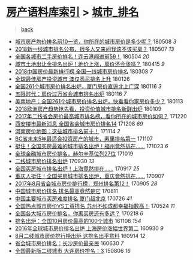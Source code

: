 [房产语料库索引](../../README.md)  > [城市_排名](城市_排名.md)
====
> [back](../README.md)

- [城市房产均价排名前10一览，你所在的城市房价是多少呢？](http://jkwz.applinzi.com/ittc/7100743614760223755.html#%E5%9F%8E%E5%B8%82%E6%88%BF%E4%BA%A7%E5%9D%87%E4%BB%B7%E6%8E%92%E5%90%8D%E5%89%8D10%E4%B8%80%E8%A7%88%EF%BC%8C%E4%BD%A0%E6%89%80%E5%9C%A8%E7%9A%84%E5%9F%8E%E5%B8%82%E6%88%BF%E4%BB%B7%E6%98%AF%E5%A4%9A%E5%B0%91%E5%91%A2%EF%BC%9F) 180508 *3* 
- [2018新一线城市排名公布，很多人又来问我该不该买房？](http://jkwz.applinzi.com/ittc/7100299498809197575.html#2018%E6%96%B0%E4%B8%80%E7%BA%BF%E5%9F%8E%E5%B8%82%E6%8E%92%E5%90%8D%E5%85%AC%E5%B8%83%EF%BC%8C%E5%BE%88%E5%A4%9A%E4%BA%BA%E5%8F%88%E6%9D%A5%E9%97%AE%E6%88%91%E8%AF%A5%E4%B8%8D%E8%AF%A5%E4%B9%B0%E6%88%BF%EF%BC%9F) 180507 *13* 
- [全国各城市二手房价排名！连云港闯进前59！](http://jkwz.applinzi.com/ittc/7099377667956802576.html#%E5%85%A8%E5%9B%BD%E5%90%84%E5%9F%8E%E5%B8%82%E4%BA%8C%E6%89%8B%E6%88%BF%E4%BB%B7%E6%8E%92%E5%90%8D%EF%BC%81%E8%BF%9E%E4%BA%91%E6%B8%AF%E9%97%AF%E8%BF%9B%E5%89%8D59%EF%BC%81) 180504 *20* 
- [城市土地出让金排名出炉！地价上涨，房价还会涨吗？](http://jkwz.applinzi.com/ittc/7092165642876879883.html#%E5%9F%8E%E5%B8%82%E5%9C%9F%E5%9C%B0%E5%87%BA%E8%AE%A9%E9%87%91%E6%8E%92%E5%90%8D%E5%87%BA%E7%82%89%EF%BC%81%E5%9C%B0%E4%BB%B7%E4%B8%8A%E6%B6%A8%EF%BC%8C%E6%88%BF%E4%BB%B7%E8%BF%98%E4%BC%9A%E6%B6%A8%E5%90%97%EF%BC%9F) 180415 *9* 
- [2018中国房价最新排行榜 全国一线城市房价排名](http://jkwz.applinzi.com/ittc/7078154252717655057.html#2018%E4%B8%AD%E5%9B%BD%E6%88%BF%E4%BB%B7%E6%9C%80%E6%96%B0%E6%8E%92%E8%A1%8C%E6%A6%9C+%E5%85%A8%E5%9B%BD%E4%B8%80%E7%BA%BF%E5%9F%8E%E5%B8%82%E6%88%BF%E4%BB%B7%E6%8E%92%E5%90%8D) 180308 *7* 
- [全球最佳房产投资城市 澳仅悉尼排名上升](http://jkwz.applinzi.com/ittc/7062923097387041802.html#%E5%85%A8%E7%90%83%E6%9C%80%E4%BD%B3%E6%88%BF%E4%BA%A7%E6%8A%95%E8%B5%84%E5%9F%8E%E5%B8%82+%E6%BE%B3%E4%BB%85%E6%82%89%E5%B0%BC%E6%8E%92%E5%90%8D%E4%B8%8A%E5%8D%87) 180126  
- [全国261个城市房价排名出炉，厦门房价直逼北上广深](http://jkwz.applinzi.com/ittc/7059281717745943568.html#%E5%85%A8%E5%9B%BD261%E4%B8%AA%E5%9F%8E%E5%B8%82%E6%88%BF%E4%BB%B7%E6%8E%92%E5%90%8D%E5%87%BA%E7%82%89%EF%BC%8C%E5%8E%A6%E9%97%A8%E6%88%BF%E4%BB%B7%E7%9B%B4%E9%80%BC%E5%8C%97%E4%B8%8A%E5%B9%BF%E6%B7%B1) 180116 *3* 
- [五限时代：房价过万省会城市排名出炉](http://jkwz.applinzi.com/ittc/7059170748256486416.html#%E4%BA%94%E9%99%90%E6%97%B6%E4%BB%A3%EF%BC%9A%E6%88%BF%E4%BB%B7%E8%BF%87%E4%B8%87%E7%9C%81%E4%BC%9A%E5%9F%8E%E5%B8%82%E6%8E%92%E5%90%8D%E5%87%BA%E7%82%89) 180116 *7* 
- [美南地产：全国261个城市房价排名出炉，快看看你家房价多少？](http://jkwz.applinzi.com/ittc/7058023132638479366.html#%E7%BE%8E%E5%8D%97%E5%9C%B0%E4%BA%A7%EF%BC%9A%E5%85%A8%E5%9B%BD261%E4%B8%AA%E5%9F%8E%E5%B8%82%E6%88%BF%E4%BB%B7%E6%8E%92%E5%90%8D%E5%87%BA%E7%82%89%EF%BC%8C%E5%BF%AB%E7%9C%8B%E7%9C%8B%E4%BD%A0%E5%AE%B6%E6%88%BF%E4%BB%B7%E5%A4%9A%E5%B0%91%EF%BC%9F) 180113  
- [2018欧洲房产趋势抢先看，投资价值城市排名新鲜出炉](http://jkwz.applinzi.com/ittc/7056514673656988682.html#2018%E6%AC%A7%E6%B4%B2%E6%88%BF%E4%BA%A7%E8%B6%8B%E5%8A%BF%E6%8A%A2%E5%85%88%E7%9C%8B%EF%BC%8C%E6%8A%95%E8%B5%84%E4%BB%B7%E5%80%BC%E5%9F%8E%E5%B8%82%E6%8E%92%E5%90%8D%E6%96%B0%E9%B2%9C%E5%87%BA%E7%82%89) 180109  
- [2017年二线省会房价最高城市排名榜，看你所在的城市房价如何？](http://jkwz.applinzi.com/ittc/7049109935407760401.html#2017%E5%B9%B4%E4%BA%8C%E7%BA%BF%E7%9C%81%E4%BC%9A%E6%88%BF%E4%BB%B7%E6%9C%80%E9%AB%98%E5%9F%8E%E5%B8%82%E6%8E%92%E5%90%8D%E6%A6%9C%EF%BC%8C%E7%9C%8B%E4%BD%A0%E6%89%80%E5%9C%A8%E7%9A%84%E5%9F%8E%E5%B8%82%E6%88%BF%E4%BB%B7%E5%A6%82%E4%BD%95%EF%BC%9F) 171220  
- [西安楼市最新消息 全国省会城市房价排名14](http://jkwz.applinzi.com/ittc/7044673342013965328.html#%E8%A5%BF%E5%AE%89%E6%A5%BC%E5%B8%82%E6%9C%80%E6%96%B0%E6%B6%88%E6%81%AF+%E5%85%A8%E5%9B%BD%E7%9C%81%E4%BC%9A%E5%9F%8E%E5%B8%82%E6%88%BF%E4%BB%B7%E6%8E%92%E5%90%8D14) 171208 *69* 
- [河南房价地图：这些城市排名前十！](http://jkwz.applinzi.com/ittc/7035808720112583697.html#%E6%B2%B3%E5%8D%97%E6%88%BF%E4%BB%B7%E5%9C%B0%E5%9B%BE%EF%BC%9A%E8%BF%99%E4%BA%9B%E5%9F%8E%E5%B8%82%E6%8E%92%E5%90%8D%E5%89%8D%E5%8D%81%EF%BC%81) 171114 *2* 
- [BC省未来5年最适合投资房产的城市，素里排名第一](http://jkwz.applinzi.com/ittc/7033126359788946449.html#BC%E7%9C%81%E6%9C%AA%E6%9D%A55%E5%B9%B4%E6%9C%80%E9%80%82%E5%90%88%E6%8A%95%E8%B5%84%E6%88%BF%E4%BA%A7%E7%9A%84%E5%9F%8E%E5%B8%82%EF%BC%8C%E7%B4%A0%E9%87%8C%E6%8E%92%E5%90%8D%E7%AC%AC%E4%B8%80) 171107  
- [挺住！全国买房最难的城市排名出炉！福州竟然排在……](http://jkwz.applinzi.com/ittc/7027709359558231056.html#%E6%8C%BA%E4%BD%8F%EF%BC%81%E5%85%A8%E5%9B%BD%E4%B9%B0%E6%88%BF%E6%9C%80%E9%9A%BE%E7%9A%84%E5%9F%8E%E5%B8%82%E6%8E%92%E5%90%8D%E5%87%BA%E7%82%89%EF%BC%81%E7%A6%8F%E5%B7%9E%E7%AB%9F%E7%84%B6%E6%8E%92%E5%9C%A8%E2%80%A6%E2%80%A6) 171023 *6* 
- [全球金融城市房价排名，赫尔辛基位列27位](http://jkwz.applinzi.com/ittc/7026096283838841872.html#%E5%85%A8%E7%90%83%E9%87%91%E8%9E%8D%E5%9F%8E%E5%B8%82%E6%88%BF%E4%BB%B7%E6%8E%92%E5%90%8D%EF%BC%8C%E8%B5%AB%E5%B0%94%E8%BE%9B%E5%9F%BA%E4%BD%8D%E5%88%9727%E4%BD%8D) 171019  
- [二线城市房价排名出炉](http://jkwz.applinzi.com/ittc/7019070625061274640.html#%E4%BA%8C%E7%BA%BF%E5%9F%8E%E5%B8%82%E6%88%BF%E4%BB%B7%E6%8E%92%E5%90%8D%E5%87%BA%E7%82%89) 170930 *13* 
- [全国买房城市排名出炉！上海竟然排在……](http://jkwz.applinzi.com/ittc/7014412326357435409.html#%E5%85%A8%E5%9B%BD%E4%B9%B0%E6%88%BF%E5%9F%8E%E5%B8%82%E6%8E%92%E5%90%8D%E5%87%BA%E7%82%89%EF%BC%81%E4%B8%8A%E6%B5%B7%E7%AB%9F%E7%84%B6%E6%8E%92%E5%9C%A8%E2%80%A6%E2%80%A6) 170917 *25* 
- [重庆人挺住！全国买房城市排名出炉，重庆竟然排在……](http://jkwz.applinzi.com/ittc/7010688095266292497.html#%E9%87%8D%E5%BA%86%E4%BA%BA%E6%8C%BA%E4%BD%8F%EF%BC%81%E5%85%A8%E5%9B%BD%E4%B9%B0%E6%88%BF%E5%9F%8E%E5%B8%82%E6%8E%92%E5%90%8D%E5%87%BA%E7%82%89%EF%BC%8C%E9%87%8D%E5%BA%86%E7%AB%9F%E7%84%B6%E6%8E%92%E5%9C%A8%E2%80%A6%E2%80%A6) 170907  
- [2017年8月省会城市房价排行榜，郑州排名第12！](http://jkwz.applinzi.com/ittc/7009861618589254673.html#2017%E5%B9%B48%E6%9C%88%E7%9C%81%E4%BC%9A%E5%9F%8E%E5%B8%82%E6%88%BF%E4%BB%B7%E6%8E%92%E8%A1%8C%E6%A6%9C%EF%BC%8C%E9%83%91%E5%B7%9E%E6%8E%92%E5%90%8D%E7%AC%AC12%EF%BC%81) 170905 *28* 
- [中国城市房价排名 排名最高竟然是它](http://jkwz.applinzi.com/ittc/7000481972525466640.html#%E4%B8%AD%E5%9B%BD%E5%9F%8E%E5%B8%82%E6%88%BF%E4%BB%B7%E6%8E%92%E5%90%8D+%E6%8E%92%E5%90%8D%E6%9C%80%E9%AB%98%E7%AB%9F%E7%84%B6%E6%98%AF%E5%AE%83) 170811  
- [中国主要城市买房难度排名 厦门超北京](http://jkwz.applinzi.com/ittc/6994629831780992017.html#%E4%B8%AD%E5%9B%BD%E4%B8%BB%E8%A6%81%E5%9F%8E%E5%B8%82%E4%B9%B0%E6%88%BF%E9%9A%BE%E5%BA%A6%E6%8E%92%E5%90%8D+%E5%8E%A6%E9%97%A8%E8%B6%85%E5%8C%97%E4%BA%AC) 170726 *41* 
- [全国热点城市房价VS工资排名 苏州不如成都幸福指数高！](http://jkwz.applinzi.com/ittc/6971239546996917253.html#%E5%85%A8%E5%9B%BD%E7%83%AD%E7%82%B9%E5%9F%8E%E5%B8%82%E6%88%BF%E4%BB%B7VS%E5%B7%A5%E8%B5%84%E6%8E%92%E5%90%8D+%E8%8B%8F%E5%B7%9E%E4%B8%8D%E5%A6%82%E6%88%90%E9%83%BD%E5%B9%B8%E7%A6%8F%E6%8C%87%E6%95%B0%E9%AB%98%EF%BC%81) 170524 *11* 
- [全国各大城市房价排名，你离买房还有多远？](http://jkwz.applinzi.com/ittc/6935651268642210821.html#%E5%85%A8%E5%9B%BD%E5%90%84%E5%A4%A7%E5%9F%8E%E5%B8%82%E6%88%BF%E4%BB%B7%E6%8E%92%E5%90%8D%EF%BC%8C%E4%BD%A0%E7%A6%BB%E4%B9%B0%E6%88%BF%E8%BF%98%E6%9C%89%E5%A4%9A%E8%BF%9C%EF%BC%9F) 170218 *6* 
- [排名出炉：全国10月房价最高的100个城市](http://jkwz.applinzi.com/ittc/6897748253432349701.html#%E6%8E%92%E5%90%8D%E5%87%BA%E7%82%89%EF%BC%9A%E5%85%A8%E5%9B%BD10%E6%9C%88%E6%88%BF%E4%BB%B7%E6%9C%80%E9%AB%98%E7%9A%84100%E4%B8%AA%E5%9F%8E%E5%B8%82) 161108 *154* 
- [2016年全球城市房价排名出炉 上海房价涨幅世界第二](http://jkwz.applinzi.com/ittc/6883617430433170436.html#2016%E5%B9%B4%E5%85%A8%E7%90%83%E5%9F%8E%E5%B8%82%E6%88%BF%E4%BB%B7%E6%8E%92%E5%90%8D%E5%87%BA%E7%82%89+%E4%B8%8A%E6%B5%B7%E6%88%BF%E4%BB%B7%E6%B6%A8%E5%B9%85%E4%B8%96%E7%95%8C%E7%AC%AC%E4%BA%8C) 160930 *9* 
- [8月二线城市房价排行榜出炉 这排名出乎意料](http://jkwz.applinzi.com/ittc/6877724621142492164.html#8%E6%9C%88%E4%BA%8C%E7%BA%BF%E5%9F%8E%E5%B8%82%E6%88%BF%E4%BB%B7%E6%8E%92%E8%A1%8C%E6%A6%9C%E5%87%BA%E7%82%89+%E8%BF%99%E6%8E%92%E5%90%8D%E5%87%BA%E4%B9%8E%E6%84%8F%E6%96%99) 160914 *12* 
- [省会城市房价排名：长沙房价最亲民](http://jkwz.applinzi.com/ittc/6849497537865843716.html#%E7%9C%81%E4%BC%9A%E5%9F%8E%E5%B8%82%E6%88%BF%E4%BB%B7%E6%8E%92%E5%90%8D%EF%BC%9A%E9%95%BF%E6%B2%99%E6%88%BF%E4%BB%B7%E6%9C%80%E4%BA%B2%E6%B0%91) 160630 *7* 
- [全国最新版二线城市 大连房价排名：3](http://jkwz.applinzi.com/ittc/547650615574540275.html#%E5%85%A8%E5%9B%BD%E6%9C%80%E6%96%B0%E7%89%88%E4%BA%8C%E7%BA%BF%E5%9F%8E%E5%B8%82+%E5%A4%A7%E8%BF%9E%E6%88%BF%E4%BB%B7%E6%8E%92%E5%90%8D%EF%BC%9A3) 150806 *16* 

